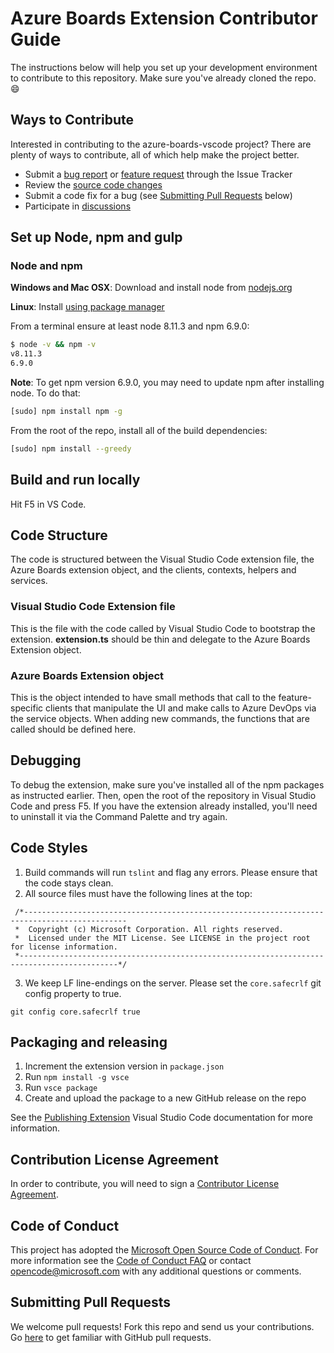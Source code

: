 # Azure Boards Extension Contributor Guide

The instructions below will help you set up your development environment to contribute to this repository.
Make sure you've already cloned the repo. :smile:

## Ways to Contribute

Interested in contributing to the azure-boards-vscode project? There are plenty of ways to contribute, all of which help make the project better.

- Submit a [bug report](https://github.com/microsoft/azure-boards-vscode/issues/new) or [feature request](https://github.com/microsoft/azure-boards-vscode/issues/new) through the Issue Tracker
- Review the [source code changes](https://github.com/microsoft/azure-boards-vscode/pulls)
- Submit a code fix for a bug (see [Submitting Pull Requests](#submitting-pull-requests) below)
- Participate in [discussions](https://github.com/microsoft/azure-boards-vscode/issues)

## Set up Node, npm and gulp

### Node and npm

**Windows and Mac OSX**: Download and install node from [nodejs.org](http://nodejs.org/)

**Linux**: Install [using package manager](https://nodejs.org/en/download/package-manager/)

From a terminal ensure at least node 8.11.3 and npm 6.9.0:

```bash
$ node -v && npm -v
v8.11.3
6.9.0
```

**Note**: To get npm version 6.9.0, you may need to update npm after installing node. To do that:

```bash
[sudo] npm install npm -g
```

From the root of the repo, install all of the build dependencies:

```bash
[sudo] npm install --greedy
```

## Build and run locally

Hit F5 in VS Code.

## Code Structure

The code is structured between the Visual Studio Code extension file, the Azure Boards extension object, and the clients, contexts, helpers and services.

### Visual Studio Code Extension file

This is the file with the code called by Visual Studio Code to bootstrap the extension. **extension.ts** should be thin and delegate to the Azure Boards Extension object.

### Azure Boards Extension object

This is the object intended to have small methods that call to the feature-specific clients that manipulate the UI and make calls to Azure DevOps via the service objects. When adding new commands, the functions that are called should be defined here.

## Debugging

To debug the extension, make sure you've installed all of the npm packages as instructed earlier. Then, open the root of the repository in Visual Studio Code and press F5. If you have the extension already installed, you'll need to uninstall it via the Command Palette and try again.

## Code Styles

1. Build commands will run `tslint` and flag any errors. Please ensure that the code stays clean.
2. All source files must have the following lines at the top:

```
 /*---------------------------------------------------------------------------------------------
 *  Copyright (c) Microsoft Corporation. All rights reserved.
 *  Licensed under the MIT License. See LICENSE in the project root for license information.
 *--------------------------------------------------------------------------------------------*/
```

3. We keep LF line-endings on the server. Please set the `core.safecrlf` git config property to true.

```
git config core.safecrlf true
```

## Packaging and releasing

1. Increment the extension version in `package.json`
2. Run `npm install -g vsce`
3. Run `vsce package`
4. Create and upload the package to a new GitHub release on the repo

See the [Publishing Extension](https://code.visualstudio.com/api/working-with-extensions/publishing-extension) Visual Studio Code documentation for more information.

## Contribution License Agreement

In order to contribute, you will need to sign a [Contributor License Agreement](https://cla.microsoft.com/).

## Code of Conduct

This project has adopted the [Microsoft Open Source Code of Conduct](https://opensource.microsoft.com/codeofconduct/). For more information see the [Code of Conduct FAQ](https://opensource.microsoft.com/codeofconduct/faq/) or contact [opencode@microsoft.com](mailto:opencode@microsoft.com) with any additional questions or comments.

## Submitting Pull Requests

We welcome pull requests! Fork this repo and send us your contributions. Go [here](https://help.github.com/articles/using-pull-requests/) to get familiar with GitHub pull requests.

